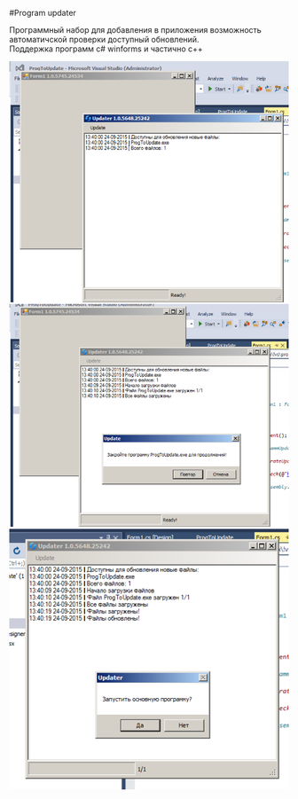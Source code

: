 #Program updater

Программный набор для добавления в приложения возможность автоматичской проверки доступный обновлений.<br/>
Поддержка программ c# winforms и частично c++<br/>

![My image](img/img1.png)<br/>
![My image](img/img2.png)<br/>
![My image](img/img3.png)